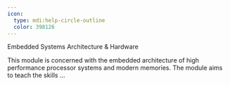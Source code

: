 ```yaml
---
icon:
  type: mdi:help-circle-outline
  color: 398126
---
```

Embedded Systems Architecture & Hardware

This module is concerned with the embedded architecture of high performance processor systems and modern memories. The module aims to teach the skills ... 
